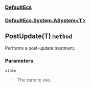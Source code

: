### [DefaultEcs](./DefaultEcs.md 'DefaultEcs')
### [DefaultEcs.System.ASystem&lt;T&gt;](./DefaultEcs-System-ASystem-T-.md 'DefaultEcs.System.ASystem&lt;T&gt;')
## PostUpdate(T) `method`
Performs a post-update treatment.
### Parameters

<a name='DefaultEcs-System-ASystem-T--PostUpdate(T)-state'></a>
`state`
>The state to use.
